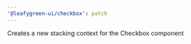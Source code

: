 ```yaml
---
'@leafygreen-ui/checkbox': patch
---
```


Creates a new stacking context for the Checkbox component
